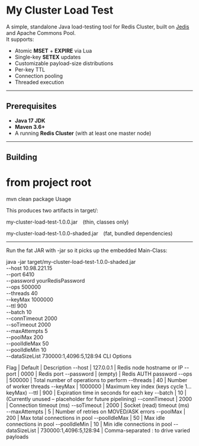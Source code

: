 # My Cluster Load Test

A simple, standalone Java load-testing tool for Redis Cluster, built on [Jedis](https://github.com/redis/jedis) and Apache Commons Pool.  
It supports:

- Atomic **MSET** + **EXPIRE** via Lua  
- Single-key **SETEX** updates  
- Customizable payload-size distributions  
- Per-key TTL  
- Connection pooling  
- Threaded execution  

---

## Prerequisites

- **Java 17 JDK**  
- **Maven 3.6+**  
- A running **Redis Cluster** (with at least one master node)

----------------------------------------------------------------------------------------------

## Building


# from project root
mvn clean package
Usage

This produces two artifacts in target/:

my-cluster-load-test-1.0.0.jar (thin, classes only)

my-cluster-load-test-1.0.0-shaded.jar (fat, bundled dependencies)


***********************************************************************************************
Run the fat JAR with -jar so it picks up the embedded Main-Class:

java -jar target/my-cluster-load-test-1.0.0-shaded.jar \
  --host       10.98.221.15 \
  --port       6410 \
  --password   yourRedisPassword \
  --ops        500000 \
  --threads    40 \
  --keyMax     1000000 \
  --ttl        900 \
  --batch      10 \
  --connTimeout 2000 \
  --soTimeout  2000 \
  --maxAttempts 5 \
  --poolMax    200 \
  --poolIdleMax 50 \
  --poolIdleMin 10 \
  --dataSizeList 730000:1,4096:5,128:94
CLI Options

Flag | Default | Description
--host | 127.0.0.1 | Redis node hostname or IP
--port | 0000 | Redis port
--password | (empty) | Redis AUTH password
--ops | 500000 | Total number of operations to perform
--threads | 40 | Number of worker threads
--keyMax | 1000000 | Maximum key index (keys cycle 1…keyMax)
--ttl | 900 | Expiration time in seconds for each key
--batch | 10 | (Currently unused – placeholder for future pipelining)
--connTimeout | 2000 | Connection timeout (ms)
--soTimeout | 2000 | Socket (read) timeout (ms)
--maxAttempts | 5 | Number of retries on MOVED/ASK errors
--poolMax | 200 | Max total connections in pool
--poolIdleMax | 50 | Max idle connections in pool
--poolIdleMin | 10 | Min idle connections in pool
--dataSizeList | 730000:1,4096:5,128:94 | Comma-separated <size>:<percent> to drive varied payloads
